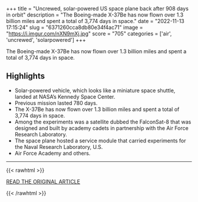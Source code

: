 +++
title = "Uncrewed, solar-powered US space plane back after 908 days in orbit"
description = "The Boeing-made X-37Be has now flown over 1.3 billion miles and spent a total of 3,774 days in space."
date = "2022-11-13 17:15:24"
slug = "6371260cca8db80e34f4ac71"
image = "https://i.imgur.com/nXN9mXj.jpg"
score = "705"
categories = ['air', 'uncrewed', 'solarpowered']
+++

The Boeing-made X-37Be has now flown over 1.3 billion miles and spent a total of 3,774 days in space.

## Highlights

- Solar-powered vehicle, which looks like a miniature space shuttle, landed at NASA’s Kennedy Space Center.
- Previous mission lasted 780 days.
- The X-37Be has now flown over 1.3 billion miles and spent a total of 3,774 days in space.
- Among the experiments was a satellite dubbed the FalconSat-8 that was designed and built by academy cadets in partnership with the Air Force Research Laboratory.
- The space plane hosted a service module that carried experiments for the Naval Research Laboratory, U.S.
- Air Force Academy and others.

---

{{< rawhtml >}}
  <p class="article-category">
    <a target="_blank" href="https://www.c4isrnet.com/unmanned/2022/11/13/uncrewed-solar-powered-us-space-plane-back-after-908-days-in-orbit/?utm_source=twitter&amp;utm_medium=social&amp;utm_campaign=tw_c4">READ THE ORIGINAL ARTICLE</a>
  </p>
{{< /rawhtml >}}
